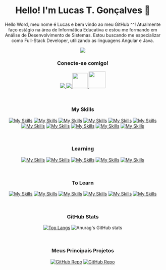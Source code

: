 
<h1 align="center">Hello! I'm Lucas T. Gonçalves 👋</h1>
<!-- 
- 👯 I’m looking to collaborate on ...
- 🤔 I’m looking for help with ...
- 💬 Ask me about ...
- 📫 How to reach me: ...
- 😄 Pronouns: ...
- ⚡ Fun fact: ... 
-->
<div align="center">
<p>Hello Word, meu nome é Lucas e bem vindo ao meu GitHub ^^! Atualmente faço estágio na área de Informática Educativa e estou me formando em Análise de Desenvolvimento de Sistemas. Estou buscando me especializar como Full-Stack Developer, utilizando as linguagens Angular e Java. </p>

<img src="https://i.pinimg.com/originals/02/f5/1c/02f51c4a09c743de64df5236ee19340e.gif">

### Conecte-se comigo!

<p align="center">
  <a href="https://www.linkedin.com/in/lucas-t-goncalves/">
    <img src="https://skillicons.dev/icons?i=linkedin" />
  </a>
  <a href="https://www.instagram.com/luacc_minerva/">
    <img src="https://skillicons.dev/icons?i=instagram"/>
  </a>
  <a href="https://www.dio.me/users/lucaston2323">
    <img src="https://lp.dio.me/wp-content/uploads/2023/04/diologo.png" style="width:48px; height: 48px;"/>
  </a>
  <a href=mailto:lucaston2323@gmail.com>
    <img src="https://www.svgrepo.com/show/452213/gmail.svg" style="width:53px; height: 53px;" />
  </a>
</p>
</br>

### My Skills

[![My Skills](https://skills.thijs.gg/icons?i=angular&theme=dark)](https://angular.io/)
[![My Skills](https://skills.thijs.gg/icons?i=js)](https://developer.mozilla.org/pt-BR/docs/Web/HTML)
[![My Skills](https://skills.thijs.gg/icons?i=typescript)](https://developer.mozilla.org/pt-BR/docs/Web/CSS)
[![My Skills](https://skills.thijs.gg/icons?i=html)](https://developer.mozilla.org/pt-BR/docs/Learn/JavaScript)
[![My Skills](https://skills.thijs.gg/icons?i=css)](https://www.typescriptlang.org/docs/)
[![My Skills](https://skills.thijs.gg/icons?i=python&theme=dark)](https://nodejs.org/en)
[![My Skills](https://skills.thijs.gg/icons?i=nodejs&theme=dark)](https://www.python.org/)
[![My Skills](https://skills.thijs.gg/icons?i=mysql&theme=dark)](https://dev.mysql.com/doc/)
[![My Skills](https://skills.thijs.gg/icons?i=git)](https://git-scm.com/doc)
[![My Skills](https://skills.thijs.gg/icons?i=github&theme=dark)](https://docs.github.com/pt)
[![My Skills](https://skills.thijs.gg/icons?i=figma&theme=dark)](https://www.figma.com/)

</br>

### Learning

[![My Skills](https://skills.thijs.gg/icons?i=angular&theme=dark)](https://angular.io/)
[![My Skills](https://skills.thijs.gg/icons?i=java&theme=dark)](https://dev.java/learn/)
[![My Skills](https://skills.thijs.gg/icons?i=maven&theme=dark)](https://angular.io/)
[![My Skills](https://skills.thijs.gg/icons?i=spring&theme=dark)](https://maven.apache.org/)
[![My Skills](https://skills.thijs.gg/icons?i=aws&theme=dark)](https://spring.io/projects/spring-boot)

</br>

### To Learn

[![My Skills](https://skills.thijs.gg/icons?i=kotlin&theme=dark)](https://skills.thijs.gg)
[![My Skills](https://skills.thijs.gg/icons?i=react&theme=dark)](https://skills.thijs.gg)
[![My Skills](https://skills.thijs.gg/icons?i=ruby&theme=dark)](https://skills.thijs.gg)
[![My Skills](https://skills.thijs.gg/icons?i=jquery&theme=dark)](https://skills.thijs.gg)
[![My Skills](https://skills.thijs.gg/icons?i=php&theme=dark)](https://skills.thijs.gg)
[![My Skills](https://skills.thijs.gg/icons?i=laravel&theme=dark)](https://skills.thijs.gg)

</br>

### GitHub Stats

  [![Top Langs](https://github-readme-stats.vercel.app/api/top-langs/?username=Lucc-Minerva&layout=donut&theme=radical)](https://github.com/Lucc-Minerva/Lucc-Minerva)
![Anurag's GitHub stats](https://github-readme-stats.vercel.app/api?username=Lucc-Minerva&show_icons=true&theme=radical)

</br>

### Meus Principais Projetos
[![GitHub Repo](https://github-readme-stats.vercel.app/api/pin/?username=Lucc-Minerva&repo=To-Do-List_Java&theme=radical)](https://github.com/Lucc-Minerva/To-Do-List_Java)
[![GitHub Repo](https://github-readme-stats.vercel.app/api/pin/?username=Lucc-Minerva&repo=Angular-HomeSantander&theme=radical)](https://github.com/Lucc-Minerva/Angular-HomeSantander)

</div>
